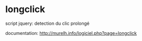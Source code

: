 longclick
=========

script jquery: detection du clic prolongé

documentation: http://murelh.info/logiciel.php?page=longclick
